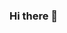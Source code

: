 ### Hi there 👋

<!--
**Bomoursenfant/Bomoursenfant** is a ✨ _special_ ✨ repository because its `README.md` (this file) appears on your GitHub profile.
<h1 align="center">
  <img src="https://readme-typing-svg.herokuapp.com?font=Righteous&size=35&duration=4000&pause=1000&center=true&random=false&width=500&height=70&lines=Hi+There+%F0%9F%91%8B;I'm+Cong+Thanh!;" />
</h1>
Here are some ideas to get you started:

- 🔭 I’m currently working on ...
- 🌱 I’m currently learning ...
- 👯 I’m looking to collaborate on ...
- 🤔 I’m looking for help with ...
- 💬 Ask me about ...
- 📫 How to reach me: ...
- 😄 Pronouns: ...
- ⚡ Fun fact: ...
-->
